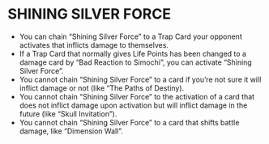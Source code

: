 
# SHINING SILVER FORCE

*   You can chain “Shining Silver Force” to a Trap Card your opponent activates that inflicts damage to themselves.
*   If a Trap Card that normally gives Life Points has been changed to a damage card by “Bad Reaction to Simochi”, you can activate “Shining Silver Force”.
*   You cannot chain “Shining Silver Force” to a card if you’re not sure it will inflict damage or not (like “The Paths of Destiny).
*   You cannot chain “Shining Silver Force” to the activation of a card that does not inflict damage upon activation but will inflict damage in the future (like “Skull Invitation”).
*   You cannot chain “Shining Silver Force” to a card that shifts battle damage, like “Dimension Wall”.

  
